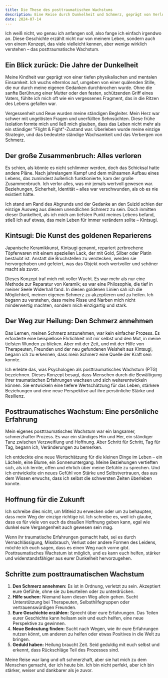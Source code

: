 ```yaml
---
title: Die These des posttraumatischen Wachstums
description: Eine Reise durch Dunkelheit und Schmerz, geprägt von Verlust und Einsamkeit. Kintsugi lehrte, Risse zu akzeptieren und posttraumatisches Wachstum zu erleben – Stärke und Hoffnung aus der Verwundbarkeit zu schöpfen.
date: 2024-07-14
---
```


Ich weiß nicht, wo genau ich anfangen soll, also fange ich einfach irgendwo an. Diese Geschichte erzählt nicht nur von meinem Leben, sondern auch von einem Konzept, das viele vielleicht kennen, aber wenige wirklich verstehen – das posttraumatische Wachstum.

## Ein Blick zurück: Die Jahre der Dunkelheit

Meine Kindheit war geprägt von einer tiefen physikalischen und mentalen Einsamkeit. Ich wuchs elternlos auf, umgeben von einer quälenden Stille, die nur durch meine eigenen Gedanken durchbrochen wurde. Ohne die sanfte Berührung einer Mutter oder den festen, schützenden Griff eines Vaters, fühlte ich mich oft wie ein vergessenes Fragment, das in die Ritzen des Lebens gefallen war.

Vergessenheit und Reue wurden meine ständigen Begleiter. Mein Herz war schwer mit ungelösten Fragen und unerfüllten Sehnsüchten. Diese frühe Isolation formte mich und ließ mich glauben, dass das Leben nicht mehr als ein ständiger "Flight & Fight"-Zustand war. Überleben wurde meine einzige Strategie, und das bedeutete ständige Wachsamkeit und das Verbergen von Schmerz.

## Der große Zusammenbruch: Alles verloren

Es schien, als könnte es nicht schlimmer werden, doch das Schicksal hatte andere Pläne. Nach jahrelangem Kampf und dem mühsamen Aufbau eines Lebens, das zumindest äußerlich funktionierte, kam der große Zusammenbruch. Ich verlor alles, was mir jemals wertvoll gewesen war. Beziehungen, Sicherheit, Identität – alles war verschwunden, als ob es nie existiert hätte.

Ich stand am Rand des Abgrunds und der Gedanke an den Suizid schien der einzige Ausweg aus diesem unendlichen Schmerz zu sein. Doch inmitten dieser Dunkelheit, als ich mich am tiefsten Punkt meines Lebens befand, stieß ich auf etwas, das mein Leben für immer verändern sollte – Kintsugi.

## Kintsugi: Die Kunst des goldenen Reparierens

Japanische Keramikkunst, Kintsugi genannt, repariert zerbrochene Töpferwaren mit einem speziellen Lack, der mit Gold, Silber oder Platin bestäubt ist. Anstatt die Bruchstellen zu verstecken, werden sie hervorgehoben und gefeiert, was das Objekt noch wertvoller und schöner macht als zuvor.

Dieses Konzept traf mich mit voller Wucht. Es war mehr als nur eine Methode zur Reparatur von Keramik; es war eine Philosophie, die tief in meiner Seele Widerhall fand. In diesen goldenen Linien sah ich die Möglichkeit, meinen eigenen Schmerz zu akzeptieren und zu heilen. Ich begann zu verstehen, dass meine Risse und Narben mich nicht minderwertig machten, sondern mich einzigartig und stark.

## Der Weg zur Heilung: Den Schmerz annehmen

Das Lernen, meinen Schmerz anzunehmen, war kein einfacher Prozess. Es erforderte eine beispiellose Ehrlichkeit mit mir selbst und den Mut, in meine tiefsten Wunden zu blicken. Aber mit der Zeit, und mit der Hilfe von Therapeuten, Freunden und der neu gefundenen Weisheit aus Kintsugi, begann ich zu erkennen, dass mein Schmerz eine Quelle der Kraft sein konnte.

Ich erlebte das, was Psychologen als posttraumatisches Wachstum (PTG) bezeichnen. Dieses Konzept besagt, dass Menschen durch die Bewältigung ihrer traumatischen Erfahrungen wachsen und sich weiterentwickeln können. Sie entwickeln eine tiefere Wertschätzung für das Leben, stärkere Beziehungen und eine neue Perspektive auf ihre persönliche Stärke und Resilienz.

## Posttraumatisches Wachstum: Eine persönliche Erfahrung

Mein eigenes posttraumatisches Wachstum war ein langsamer, schmerzhafter Prozess. Es war ein ständiges Hin und Her, ein ständiger Tanz zwischen Verzweiflung und Hoffnung. Aber Schritt für Schritt, Tag für Tag, begann ich, Veränderungen zu bemerken.

Ich entdeckte eine neue Wertschätzung für die kleinen Dinge im Leben – ein Lächeln, eine Blume, ein Sonnenuntergang. Meine Beziehungen vertieften sich, als ich lernte, offen und ehrlich über meine Gefühle zu sprechen. Und ich entwickelte ein neues Gefühl von Stärke und Selbstvertrauen, das aus dem Wissen erwuchs, dass ich selbst die schwersten Zeiten überleben konnte.

## Hoffnung für die Zukunft

Ich schreibe dies nicht, um Mitleid zu erwecken oder um zu behaupten, dass mein Weg der einzige richtige ist. Ich schreibe es, weil ich glaube, dass es für viele von euch da draußen Hoffnung geben kann, egal wie dunkel eure Vergangenheit auch gewesen sein mag.

Wenn ihr traumatische Erfahrungen gemacht habt, sei es durch Vernachlässigung, Missbrauch, Verlust oder andere Formen des Leidens, möchte ich euch sagen, dass es einen Weg nach vorne gibt. Posttraumatisches Wachstum ist möglich, und es kann euch helfen, stärker und widerstandsfähiger aus eurer Dunkelheit hervorzugehen.

## Schritte zum posttraumatischen Wachstum

1. **Den Schmerz annehmen:** Es ist in Ordnung, verletzt zu sein. Akzeptiert eure Gefühle, ohne sie zu beurteilen oder zu unterdrücken.
2. **Hilfe suchen:** Niemand kann diesen Weg allein gehen. Sucht Unterstützung bei Therapeuten, Selbsthilfegruppen oder vertrauenswürdigen Freunden.
3. **Eure Geschichte erzählen:** Sprecht über eure Erfahrungen. Das Teilen eurer Geschichte kann heilsam sein und euch helfen, eine neue Perspektive zu gewinnen.
4. **Neue Bedeutung finden:** Sucht nach Wegen, wie ihr eure Erfahrungen nutzen könnt, um anderen zu helfen oder etwas Positives in die Welt zu bringen.
5. **Geduld haben:** Heilung braucht Zeit. Seid geduldig mit euch selbst und erkennt, dass Rückschläge Teil des Prozesses sind.

Meine Reise war lang und oft schmerzhaft, aber sie hat mich zu dem Menschen gemacht, der ich heute bin. Ich bin nicht perfekt, aber ich bin stärker, weiser und dankbarer als je zuvor.
